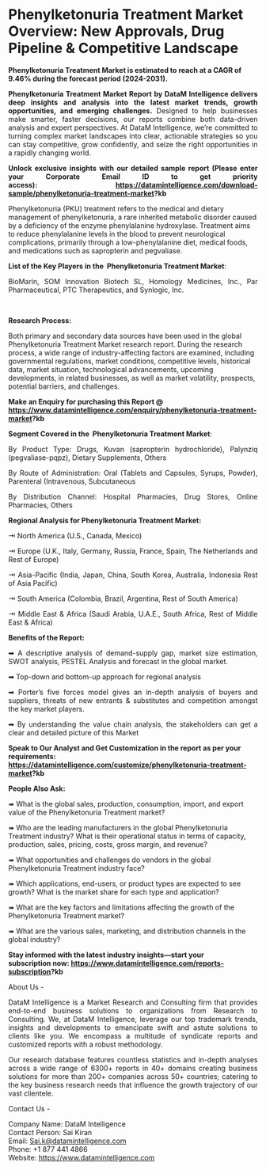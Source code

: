 <h1><strong>Phenylketonuria Treatment Market Overview: New Approvals, Drug Pipeline &amp; Competitive Landscape</strong></h1>
<p><strong>Phenylketonuria Treatment Market&nbsp;is estimated to reach at a CAGR of 9.46% during the forecast period (2024-2031).</strong></p>
<p style="text-align: justify;"><strong data-start="74" data-end="234">Phenylketonuria Treatment Market Report by DataM Intelligence delivers deep insights and analysis into the latest market trends, growth opportunities, and emerging challenges.</strong> Designed to help businesses make smarter, faster decisions, our reports combine both data-driven analysis and expert perspectives. At DataM Intelligence, we&rsquo;re committed to turning complex market landscapes into clear, actionable strategies so you can stay competitive, grow confidently, and seize the right opportunities in a rapidly changing world.</p>
<p style="text-align: justify;"><strong>Unlock exclusive insights with our detailed sample report (Please enter your Corporate Email ID to get priority access):&nbsp;&nbsp;<a href="https://datamintelligence.com/download-sample/phenylketonuria-treatment-market">https://datamintelligence.com/download-sample/phenylketonuria-treatment-market</a>?kb</strong></p>
<p data-start="52" data-end="509">Phenylketonuria (PKU) treatment refers to the medical and dietary management of phenylketonuria, a rare inherited metabolic disorder caused by a deficiency of the enzyme phenylalanine hydroxylase. Treatment aims to reduce phenylalanine levels in the blood to prevent neurological complications, primarily through a low-phenylalanine diet, medical foods, and medications such as sapropterin and pegvaliase.</p>
<p style="text-align: justify;"><strong>List of the Key Players in the&nbsp; Phenylketonuria Treatment Market</strong>:</p>
<p style="text-align: justify;">BioMarin, SOM Innovation Biotech SL, Homology Medicines, Inc., Par Pharmaceutical, PTC Therapeutics, and Synlogic, Inc.</p>
<p style="text-align: justify;">&nbsp;</p>
<p><strong>Research Process:</strong></p>
<p>Both primary and secondary data sources have been used in the global Phenylketonuria Treatment Market research report. During the research process, a wide range of industry-affecting factors are examined, including governmental regulations, market conditions, competitive levels, historical data, market situation, technological advancements, upcoming developments, in related businesses, as well as market volatility, prospects, potential barriers, and challenges.</p>
<p style="text-align: left;"><strong>Make an Enquiry for purchasing this Report @ <a href="https://www.datamintelligence.com/enquiry/phenylketonuria-treatment-market">https://www.datamintelligence.com/enquiry/phenylketonuria-treatment-market</a>?kb</strong></p>
<p style="text-align: justify;"><strong>Segment Covered in the&nbsp; Phenylketonuria Treatment Market</strong>:</p>
<p style="text-align: justify;">By Product Type: Drugs, Kuvan (sapropterin hydrochloride), Palynziq (pegvaliase-pqpz), Dietary Supplements, Others</p>
<p style="text-align: justify;">By Route of Administration: Oral (Tablets and Capsules, Syrups, Powder), Parenteral (Intravenous, Subcutaneous</p>
<p style="text-align: justify;">By Distribution Channel: Hospital Pharmacies, Drug Stores, Online Pharmacies, Others</p>
<p style="text-align: justify;"><strong>Regional Analysis for Phenylketonuria Treatment Market:</strong></p>
<p style="text-align: justify;">⇥ North America (U.S., Canada, Mexico)</p>
<p style="text-align: justify;">⇥ Europe (U.K., Italy, Germany, Russia, France, Spain, The Netherlands and Rest of Europe)</p>
<p style="text-align: justify;">⇥ Asia-Pacific (India, Japan, China, South Korea, Australia, Indonesia Rest of Asia Pacific)</p>
<p style="text-align: justify;">⇥ South America (Colombia, Brazil, Argentina, Rest of South America)</p>
<p style="text-align: justify;">⇥ Middle East &amp; Africa (Saudi Arabia, U.A.E., South Africa, Rest of Middle East &amp; Africa)</p>
<p style="text-align: justify;"><strong>Benefits of the Report:</strong></p>
<p style="text-align: justify;">➡ A descriptive analysis of demand-supply gap, market size estimation, SWOT analysis, PESTEL Analysis and forecast in the global market.</p>
<p style="text-align: justify;">➡ Top-down and bottom-up approach for regional analysis</p>
<p style="text-align: justify;">➡ Porter&rsquo;s five forces model gives an in-depth analysis of buyers and suppliers, threats of new entrants &amp; substitutes and competition amongst the key market players.</p>
<p style="text-align: justify;">➡ By understanding the value chain analysis, the stakeholders can get a clear and detailed picture of this Market</p>
<p style="text-align: left;"><strong>Speak to Our Analyst and Get Customization in the report as per your requirements: <a href="https://datamintelligence.com/customize/phenylketonuria-treatment-market">https://datamintelligence.com/customize/phenylketonuria-treatment-market</a>?kb</strong></p>
<p style="text-align: justify;"><strong>People Also Ask:</strong></p>
<p>➠ What is the global sales, production, consumption, import, and export value of the Phenylketonuria Treatment market?</p>
<p>➠ Who are the leading manufacturers in the global Phenylketonuria Treatment industry? What is their operational status in terms of capacity, production, sales, pricing, costs, gross margin, and revenue?</p>
<p>➠ What opportunities and challenges do vendors in the global Phenylketonuria Treatment industry face?</p>
<p>➠ Which applications, end-users, or product types are expected to see growth? What is the market share for each type and application?</p>
<p>➠ What are the key factors and limitations affecting the growth of the Phenylketonuria Treatment market?</p>
<p>➠ What are the various sales, marketing, and distribution channels in the global industry?</p>
<p><strong>Stay informed with the latest industry insights&mdash;start your subscription&nbsp;now: <a href="https://www.datamintelligence.com/reports-subscription">https://www.datamintelligence.com/reports-subscription</a>?kb</strong></p>
<p style="text-align: justify;">About Us -</p>
<p style="text-align: justify;">DataM Intelligence is a Market Research and Consulting firm that provides end-to-end business solutions to organizations from Research to Consulting. We, at DataM Intelligence, leverage our top trademark trends, insights and developments to emancipate swift and astute solutions to clients like you. We encompass a multitude of syndicate reports and customized reports with a robust methodology.</p>
<p style="text-align: justify;">Our research database features countless statistics and in-depth analyses across a wide range of 6300+ reports in 40+ domains creating business solutions for more than 200+ companies across 50+ countries; catering to the key business research needs that influence the growth trajectory of our vast clientele.</p>
<p>Contact Us -</p>
<p>Company Name: DataM Intelligence<br />Contact Person: Sai Kiran<br />Email: <a href="mailto:Sai.k@datamintelligence.com">Sai.k@datamintelligence.com</a>&nbsp;<br />Phone: +1 877 441 4866<br />Website: <a href="https://www.datamintelligence.com">https://www.datamintelligence.com</a>&nbsp;</p>

